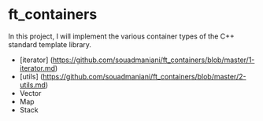 # ft_containers
In this project, I will implement the various container types of the C++ standard
template library.
- [iterator] (https://github.com/souadmaniani/ft_containers/blob/master/1-iterator.md)
- [utils] (https://github.com/souadmaniani/ft_containers/blob/master/2-utils.md)
- Vector
- Map
- Stack
